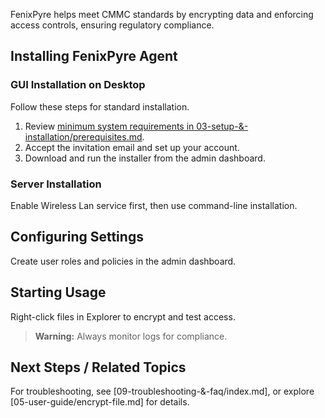 
FenixPyre helps meet CMMC standards by encrypting data and enforcing access controls, ensuring regulatory compliance.

## Installing FenixPyre Agent

### GUI Installation on Desktop
Follow these steps for standard installation.

1. Review [minimum system requirements in 03-setup-&-installation/prerequisites.md](03-setup-&-installation/prerequisites.md).
2. Accept the invitation email and set up your account.
3. Download and run the installer from the admin dashboard.

<!-- IMG: ./media/08-use-cases/cmmc-step1.png | Alt: Admin dashboard for downloads -->

### Server Installation
Enable Wireless Lan service first, then use command-line installation.

## Configuring Settings
Create user roles and policies in the admin dashboard.

## Starting Usage
Right-click files in Explorer to encrypt and test access.

> **Warning:** Always monitor logs for compliance.

## Next Steps / Related Topics
For troubleshooting, see [09-troubleshooting-&-faq/index.md], or explore [05-user-guide/encrypt-file.md] for details.
